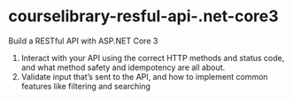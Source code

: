 # courselibrary-resful-api-.net-core3

Build a RESTful API with ASP.NET Core 3
1. Interact with your API using the correct HTTP methods and status code, and what method safety and idempotency are all about.
2. Validate input that’s sent to the API, and how to implement common features like filtering and searching
